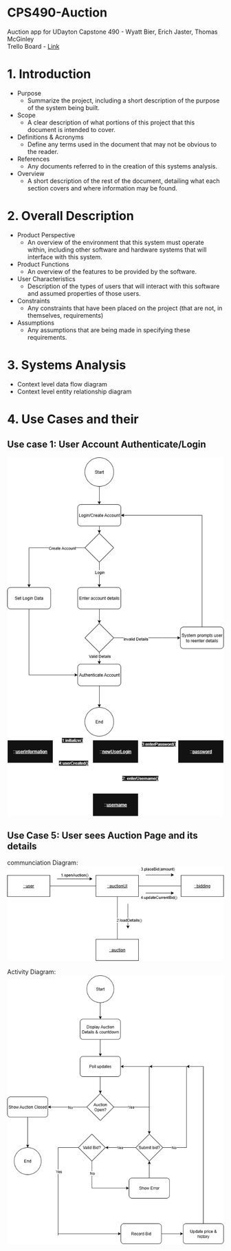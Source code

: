 # CPS490-Auction
Auction app for UDayton Capstone 490 - Wyatt Bier, Erich Jaster, Thomas McGinley\
Trello Board - [Link](https://trello.com/invite/b/68cabc69a8381973073a0192/ATTI525aeaf989044b218676779a4d1f59b29800A9B2/cps-490-auction)

# 1. Introduction
   * Purpose
      * Summarize the project, including a short description of the purpose of the system being built.
   * Scope
      * A clear description of what portions of this project that this document is intended to cover.
   * Definitions & Acronyms
      * Define any terms used in the document that may not be obvious to the reader.
   * References
      * Any documents referred to in the creation of this systems analysis.
   * Overview
      * A short description of the rest of the document, detailing what each section covers and where information may be found.
# 2. Overall Description
   * Product Perspective
      * An overview of the environment that this system must operate within, including other software and hardware systems that will interface with this system.
   * Product Functions
      * An overview of the features to be provided by the software.
   * User Characteristics
      * Description of the types of users that will interact with this software and
          assumed properties of those users.
   * Constraints
      * Any constraints that have been placed on the project (that are not, in
          themselves, requirements)
   * Assumptions
      * Any assumptions that are being made in specifying these requirements.
# 3. Systems Analysis
   * Context level data flow diagram
   * Context level entity relationship diagram


# 4. Use Cases and their

   ## Use case 1: User Account Authenticate/Login
   ![Login Activity Diagram](imgs/authLoginDiagram.drawio.png)
   ![Login Communication Diagram](<imgs/User account authentication_login Communication Diagram.drawio.png>)

   ## Use Case 5: User sees Auction Page and its details
   communciation Diagram:
      ![Auction Page Communication Diagram](imgs/AuctionPageComm.drawio.png)

   Activity Diagram:
      ![AUction Page Activity Diagram](imgs/AuctionPageActivity.drawio.png)